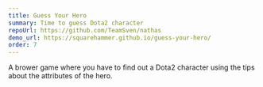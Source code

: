 ```yaml
---
title: Guess Your Hero
summary: Time to guess Dota2 character
repoUrl: https://github.com/TeamSven/nathas
demo_url: https://squarehammer.github.io/guess-your-hero/
order: 7
---
```


A brower game where you have to find out a Dota2 character using the tips about the attributes of the hero. 